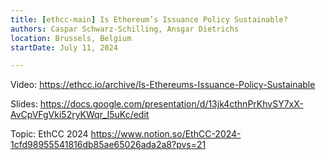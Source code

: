 ```yaml
---
title: [ethcc-main] Is Ethereum’s Issuance Policy Sustainable?
authors: Caspar Schwarz-Schilling, Ansgar Dietrichs
location: Brussels, Belgium
startDate: July 11, 2024

---
```


Video: <https://ethcc.io/archive/Is-Ethereums-Issuance-Policy-Sustainable>

Slides: <https://docs.google.com/presentation/d/13jk4cthnPrKhvSY7xX-AvCpVFgVki52ryKWqr_l5uKc/edit>

Topic: EthCC 2024 <https://www.notion.so/EthCC-2024-1cfd98955541816db85ae65026ada2a8?pvs=21>
